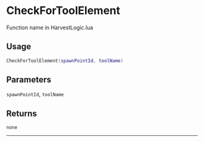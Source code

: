# CheckForToolElement
Function name in HarvestLogic.lua
## Usage
```lua
CheckForToolElement(spawnPointId, toolName)
```
## Parameters
`spawnPointId`, `toolName`
## Returns
`none`

---